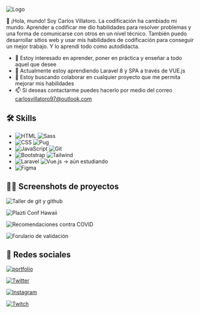 
![Logo](https://i.imgur.com/xjYfu2a.png)

👋 ¡Hola, mundo! Soy Carlos Villatoro. La codificación ha cambiado mi
mundo. Aprender a codificar me dio habilidades para resolver problemas y una forma de comunicarse
con otros en un nivel técnico. También puedo desarrollar sitios web y
usar mis habilidades de codificación para conseguir un mejor trabajo. Y
lo aprendí todo como autodidacta.

- 👀 Estoy interesado en aprender, poner en práctica y enseñar a todo aquel que desee
- 🌱 Actualmente estoy aprendiendo Laravel 8 y SPA a través de VUE.js
- 💞️ Estoy buscando colaborar en cualquier proyecto que me permita mejorar mis habilidades
- 📫 Si deseas contactarme puedes hacerlo por medio del correo carlosvillatoro97@outlook.com




## 🛠 Skills

- ![HTML](https://i.imgur.com/g31Nw93.png)  ![Sass](https://i.imgur.com/QUjROj9.png)
- ![CSS](https://i.imgur.com/tsIlXHw.png)  ![Pug](https://i.imgur.com/pHxT8tj.png)
- ![JavaScript](https://i.imgur.com/F8zHjOA.png)  ![Git](https://i.imgur.com/rZkoE8Y.png)
- ![Bootstrap](https://i.imgur.com/SrMhH43.png)  ![Tailwind](https://i.imgur.com/AXoDUHg.png)
- ![Laravel](https://i.imgur.com/R4wlDOn.png)  ![Vue.js](https://i.imgur.com/gMKzzoX.png) -> aún estudiando
- ![Figma](https://i.imgur.com/FuVjWCf.png)  



##  👨‍💻 Screenshots de proyectos

![Taller de git y github](https://i.imgur.com/A4bBLny.png)

![Plazti Conf Hawaii](https://i.imgur.com/H8D1fHH.png)

![Recomendaciones contra COVID](https://i.imgur.com/fArTsIL.png)

![Forulario de validación](https://i.imgur.com/ULLpxGR.png)

  
## 🔗 Redes sociales
[![portfolio](https://i.imgur.com/B8tVEj7.png)](https://github.com/crvb0797)

[![Twitter](https://i.imgur.com/oiUO5xS.png)](https://twitter.com/CRVB_0797)

[![Instagram](https://i.imgur.com/ac6Z83N.png)](https://instagram.com/villatorodev)

[![Twitch](https://i.imgur.com/hwYoTyj.png)](https://www.twitch.tv/carlosvillatoro97)

  
